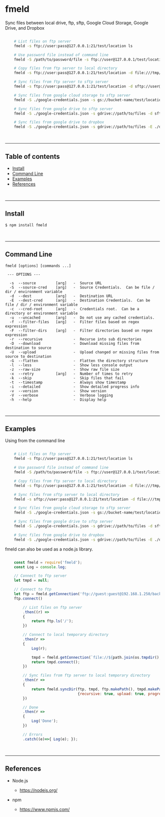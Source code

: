 
# fmeld

Sync files between local drive, ftp, sftp, Google Cloud Storage, Google Drive, and Dropbox


``` bash

    # List files on ftp server
    fmeld -s ftp://user:pass@127.0.0.1:21/test/location ls

    # Use password file instead of command line
    fmeld -S /path/to/password/file -s ftp://user@127.0.0.1/test/location ls

    # Copy files from ftp server to local directory
    fmeld -s ftp://user:pass@127.0.0.1:21/test/location -d file:///tmp/some/path cp

    # Sync files from ftp server to sftp server
    fmeld -s ftp://user:pass@127.0.0.1:21/test/location -d sftp://user@127.0.0.1:22/test/location sync -Ur

    # Sync files from google cloud storage to sftp server
    fmeld -S ./google-credentials.json -s gs://bucket-name/test/location -d sftp://user@127.0.0.1:22/test/location sync -Ur

    # Sync files from google drive to sftp server
    fmeld -S ./google-credentials.json -s gdrive://path/to/files -d sftp://user@127.0.0.1:22/upload/location sync -Ur

    # Sync files from google drive to dropbox
    fmeld -S ./google-credentials.json -s gdrive://path/to/files -E ./dropbox-credentials.json -d dropbox:///upload/location sync -Ur

```
&nbsp;


---------------------------------------------------------------------
## Table of contents

* [Install](#install)
* [Command Line](#command-line)
* [Examples](#examples)
* [References](#references)

&nbsp;


---------------------------------------------------------------------
## Install

    $ npm install fmeld

&nbsp;


---------------------------------------------------------------------
## Command Line

```
fmeld [options] [commands ...]

 --- OPTIONS ---

  -s  --source         [arg]   -  Source URL
  -S  --source-cred    [arg]   -  Source Credentials.  Can be file / dir / environment variable
  -d  --dest           [arg]   -  Destination URL
  -E  --dest-cred      [arg]   -  Destination Credentials.  Can be file / dir / environment variable
  -c  --cred-root      [arg]   -  Credentials root.  Can be a directory or environment variable
  -u  --uncached       [arg]   -  Do not use any cached credentials.
  -f  --filter-files   [arg]   -  Filter files based on regex expression
  -F  --filter-dirs    [arg]   -  Filter directories based on regex expression
  -r  --recursive              -  Recurse into sub directories
  -D  --download               -  Download missing files from destination to source
  -U  --upload                 -  Upload changed or missing files from source to destination
  -G  --flatten                -  Flatten the directory structure
  -l  --less                   -  Show less console output
  -z  --raw-size               -  Show raw file size
  -x  --retry          [arg]   -  Number of times to retry
  -k  --skip                   -  Skip files that fail
  -t  --timestamp              -  Always show timestamp
  -i  --detailed               -  Show detailed progress info
  -v  --version                -  Show version
  -V  --verbose                -  Verbose logging
  -h  --help                   -  Display help

```

&nbsp;


---------------------------------------------------------------------
## Examples


Using from the command line

``` bash

    # List files on ftp server
    fmeld -s ftp://user:pass@127.0.0.1:21/test/location ls

    # Use password file instead of command line
    fmeld -S /path/to/password/file -s ftp://user@127.0.0.1/test/location ls

    # Copy files from ftp server to local directory
    fmeld -s ftp://user:pass@127.0.0.1:21/test/location -d file:///tmp/some/path cp

    # Sync files from sftp server to local directory
    fmeld -s sftp://user:pass@127.0.0.1:21/test/location -d file:///tmp/some/path sync -Dr

    # Sync files from google cloud storage to sftp server
    fmeld -S ./google-credentials.json -s gs://bucket-name/test/location -d sftp://user@127.0.0.1:22/test/location sync -Ur

    # Sync files from google drive to sftp server
    fmeld -S ./google-credentials.json -s gdrive://path/to/files -d sftp://user@127.0.0.1:22/upload/location sync -Ur

    # Sync files from google drive to dropbox
    fmeld -S ./google-credentials.json -s gdrive://path/to/files -E ./dropbox-credentials.json -d dropbox:///upload/location sync -Ur

```


fmeld can also be used as a node.js library.

``` javascript

    const fmeld = require('fmeld');
    const Log = console.log;

    // Connect to ftp server
    let tmpd = null;

    // Connect to ftp
    let ftp = fmeld.getConnection('ftp://guest:guest@192.168.1.250/backup', null, {verbose: true});
    ftp.connect()

        // List files on ftp server
        .then((r) =>
        {
            return ftp.ls('/');
        })

        // Connect to local temporary directory
        .then(r =>
        {
            Log(r);

            tmpd = fmeld.getConnection(`file://${path.join(os.tmpdir(), 'test')}`, null, {verbose: true});
            return tmpd.connect();
        })

        // Sync files from ftp server to local temporary directory
        .then(r =>
        {
            return fmeld.syncDir(ftp, tmpd, ftp.makePath(), tmpd.makePath(),
                                 {recursive: true, upload: true, progress: fmeld.stdoutProgress})
        })

        // Done
        .then(r =>
        {
            Log('Done');
        })

        // Errors
        .catch((e)=>{ Log(e); });

```

&nbsp;


---------------------------------------------------------------------
## References

- Node.js
    - https://nodejs.org/

- npm
    - https://www.npmjs.com/
